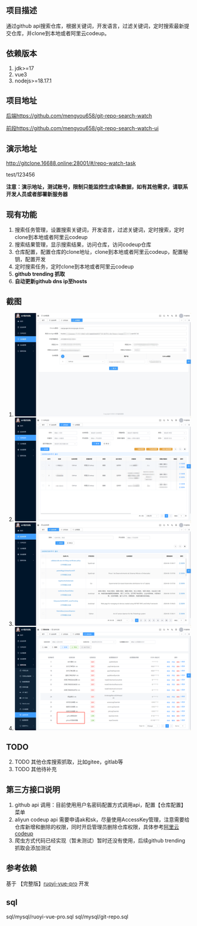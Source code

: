 ## 项目描述
通过github api搜索仓库，根据关键词，开发语言，过滤关键词，定时搜索最新提交仓库，并clone到本地或者阿里云codeup。
## 依赖版本
1. jdk>=17
2. vue3
2. nodejs>=18.17.1
## 项目地址
[后端https://github.com/mengyou658/git-repo-search-watch](https://github.com/mengyou658/git-repo-search-watch)

[前段https://github.com/mengyou658/git-repo-search-watch-ui](https://github.com/mengyou658/git-repo-search-watch-ui)

## 演示地址
http://gitclone.16688.online:28001/#/repo-watch-task

test/123456

**注意：演示地址，测试账号，限制只能监控生成1条数据，如有其他需求，请联系开发人员或者部署新服务器**

## 现有功能
1. 搜索任务管理，设置搜索关键词，开发语言，过滤关键词，定时搜索，定时clone到本地或者阿里云codeup
2. 搜索结果管理，显示搜索结果，访问仓库，访问codeup仓库
3. 仓库配置，配置仓库的clone地址，clone到本地或者阿里云codeup，配置秘钥，配置开发
4. 定时搜索任务，定时clone到本地或者阿里云codeup
5. **github trending 抓取**
6. **自动更新github dns ip至hosts**
## 截图
1. ![仓库配置.png](/image/仓库配置.png)
2. ![仓库监控.png](/image/仓库监控.png)
3. ![监控结果.png](/image/监控结果.png)
4. ![定时任务.png](/image/定时任务.png)
## TODO 
2. TODO 其他仓库搜索抓取，比如gitee，gitlab等
3. TODO 其他待补充
## 第三方接口说明
1. github api 调用：目前使用用户名密码配置方式调用api，配置【仓库配置】菜单
2. aliyun codeup api 需要申请ak和sk，尽量使用AccessKey管理，注意需要给仓库新增和删除的权限，同时开启管理员删除仓库权限，具体参考[阿里云codeup](https://help.aliyun.com/document_detail/460575.html?spm=a2c4g.153784.0.0.69bb76185fkjAH)
3. 爬虫方式代码已经实现（暂未测试）暂时还没有使用，后续github trending 抓取会添加测试
## 参考依赖
基于 【完整版】[ruoyi-vue-pro](https://gitee.com/zhijiantianya/ruoyi-vue-pro) 开发

## sql
sql/mysql/ruoyi-vue-pro.sql
sql/mysql/git-repo.sql
